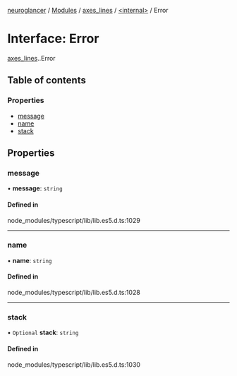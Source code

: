 [neuroglancer](../README.md) / [Modules](../modules.md) / [axes\_lines](../modules/axes_lines.md) / [<internal\>](../modules/axes_lines._internal_.md) / Error

# Interface: Error

[axes_lines](../modules/axes_lines.md).[<internal>](../modules/axes_lines._internal_.md).Error

## Table of contents

### Properties

- [message](axes_lines._internal_.Error.md#message)
- [name](axes_lines._internal_.Error.md#name)
- [stack](axes_lines._internal_.Error.md#stack)

## Properties

### message

• **message**: `string`

#### Defined in

node_modules/typescript/lib/lib.es5.d.ts:1029

___

### name

• **name**: `string`

#### Defined in

node_modules/typescript/lib/lib.es5.d.ts:1028

___

### stack

• `Optional` **stack**: `string`

#### Defined in

node_modules/typescript/lib/lib.es5.d.ts:1030
